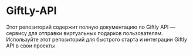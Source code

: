 # GiftLy-API
Этот репозиторий содержит полную документацию по Giftly API — сервису для отправки виртуальных подарков пользователям. Используйте этот репозиторий для быстрого старта и интеграции Giftly API в свои проекты
